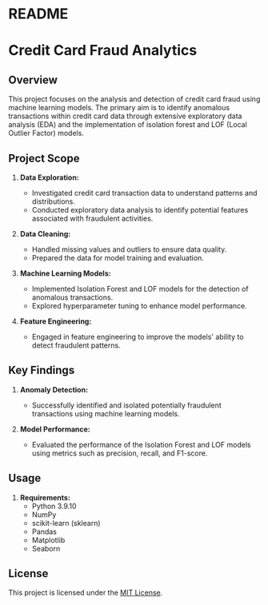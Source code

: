 # README
# Credit Card Fraud Analytics

## Overview

This project focuses on the analysis and detection of credit card fraud using machine learning models. The primary aim is to identify anomalous transactions within credit card data through extensive exploratory data analysis (EDA) and the implementation of isolation forest and LOF (Local Outlier Factor) models.

## Project Scope

1. **Data Exploration:**
   - Investigated credit card transaction data to understand patterns and distributions.
   - Conducted exploratory data analysis to identify potential features associated with fraudulent activities.

2. **Data Cleaning:**
   - Handled missing values and outliers to ensure data quality.
   - Prepared the data for model training and evaluation.

3. **Machine Learning Models:**
   - Implemented Isolation Forest and LOF models for the detection of anomalous transactions.
   - Explored hyperparameter tuning to enhance model performance.

4. **Feature Engineering:**
   - Engaged in feature engineering to improve the models' ability to detect fraudulent patterns.

## Key Findings

1. **Anomaly Detection:**
   - Successfully identified and isolated potentially fraudulent transactions using machine learning models.

2. **Model Performance:**
   - Evaluated the performance of the Isolation Forest and LOF models using metrics such as precision, recall, and F1-score.

## Usage

1. **Requirements:**
   - Python 3.9.10
   - NumPy
   - scikit-learn (sklearn)
   - Pandas
   - Matplotlib
   - Seaborn


## License

This project is licensed under the [MIT License](LICENSE).
